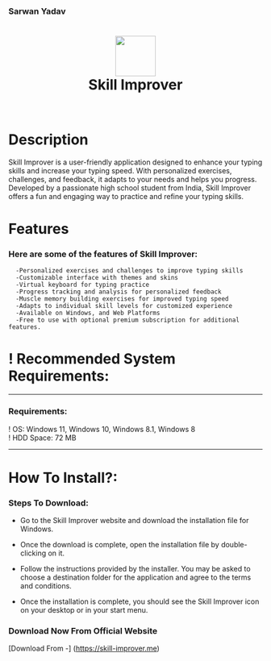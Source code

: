 ### Sarwan Yadav

<div align="center">
      <h1> <img src="https://skill-improver.me/files/img/skill.ico" width="80px"><br/>Skill Improver</h1>
     </div>
<p align="center"> <a href="https://skill-improver.me/" target="_blank"><img alt="" src="https://img.shields.io/badge/Website-EA4C89?style=normal&logo=dribbble&logoColor=white" style="vertical-align:center" /></a> <a href="https://www.instagram.com/_sarwan_._/" target="_blank"><img alt="" src="https://img.shields.io/badge/Instagram-E4405F?style=normal&logo=instagram&logoColor=white" style="vertical-align:center" /></a> <a href="}" target="_blank"><img alt="" src="https://img.shields.io/badge/LinkedIn-0077B5?style=normal&logo=linkedin&logoColor=white" style="vertical-align:center" /></a> </p>

# Description

Skill Improver is a user-friendly application designed to enhance your typing skills and increase your typing speed. With personalized exercises, challenges, and feedback, it adapts to your needs and helps you progress. Developed by a passionate high school student from India, Skill Improver offers a fun and engaging way to practice and refine your typing skills.

# Features

### Here are some of the features of Skill Improver:

      -Personalized exercises and challenges to improve typing skills
      -Customizable interface with themes and skins
      -Virtual keyboard for typing practice
      -Progress tracking and analysis for personalized feedback
      -Muscle memory building exercises for improved typing speed
      -Adapts to individual skill levels for customized experience
      -Available on Windows, and Web Platforms
      -Free to use with optional premium subscription for additional features.

# ! Recommended System Requirements:

---

### Requirements:

! OS: Windows 11, Windows 10, Windows 8.1, Windows 8 <br>
! HDD Space: 72 MB

---

# How To Install?:

### Steps To Download:

- Go to the Skill Improver website and download the installation file for Windows.

- Once the download is complete, open the installation file by double-clicking on it.

- Follow the instructions provided by the installer. You may be asked to choose a destination folder for the application and agree to the terms and conditions.

- Once the installation is complete, you should see the Skill Improver icon on your desktop or in your start menu.

### Download Now From Official Website 

[Download From -]
(https://skill-improver.me)
